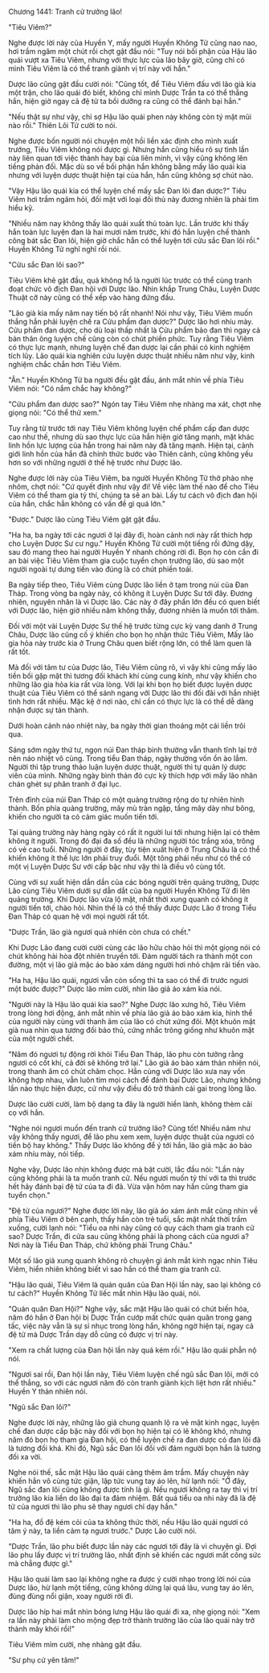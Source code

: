 




Chương 1441: Tranh cử trưởng lão!


"Tiêu Viêm?"

Nghe được lời này của Huyền Y, mấy người Huyền Không Tử cũng nao nao, hơi trầm ngâm một chút rồi chợt gật đầu nói: "Tuy nói bối phận của Hậu lão quái vượt xa Tiêu Viêm, nhưng với thực lực của lão bây giờ, cũng chỉ có mình Tiêu Viêm là có thể tranh giành vị trí này với hắn."

Dược lão cũng gật đầu cười nói: "Cũng tốt, để Tiêu Viêm đấu với lão già kia một trận, cho lão quái đó biết, không chỉ mình Dược Trần ta có thể thắng hắn, hiện giờ ngay cả đệ tử ta bồi dưỡng ra cũng có thể đánh bại hắn."

"Nếu thật sự như vậy, chỉ sợ Hậu lão quái phen này không còn tý mặt mũi nào rồi." Thiên Lôi Tử cười to nói.

Nghe được bốn người nói chuyện một hồi liền xác định cho mình xuất trướng, Tiêu Viêm không nói được gì. Nhưng hắn cũng hiểu rõ sự tình lần này liên quan tới việc thành hay bại của liên minh, vì vậy cũng không lên tiếng phản đối. Mặc dù so về bối phận hắn không bằng mấy lão quái kia nhưng với luyện dược thuật hiện tại của hắn, hắn cũng không sợ chút nào.

"Vậy Hậu lão quái kia có thể luyện chế mấy sắc Đan lôi đan dược?" Tiêu Viêm hơi trầm ngâm hỏi, đối mặt với loại đối thủ này đương nhiên là phải tìm hiểu kỹ.

"Nhiều năm nay không thấy lão quái xuất thủ toàn lực. Lần trước khi thấy hắn toàn lực luyện đan là hai mươi năm trước, khi đó hắn luyện chế thành công bát sắc Đan lôi, hiện giờ chắc hẳn có thể luyện tới cửu sắc Đan lôi rồi." Huyền Không Tử nghĩ nghĩ rồi nói.

"Cửu sắc Đan lôi sao?"

Tiêu Viêm khẽ gật đầu, quả không hổ là người lúc trước có thể cùng tranh đoạt chức vô địch Đan hội với Dược lão. Nhìn khắp Trung Châu, Luyện Dược Thuật cỡ này cũng có thể xếp vào hàng đứng đầu.

"Lão già kia mấy năm nay tiến bộ rất nhanh! Nói như vậy, Tiêu Viêm muốn thắng hắn phải luyện chế ra Cửu phẩm đan dược?" Dược lão hơi nhíu mày. Cửu phẩm đan dược, cho dù loại thấp nhất là Cửu phẩm bảo đan thì ngay cả bản thân ông luyện chế cũng còn có chút phiền phức. Tuy rằng Tiêu Viêm có thực lực mạnh, nhưng luyện chế đan dược lại cần phải có kinh nghiệm tích lũy. Lão quái kia nghiên cứu luyện dược thuật nhiều năm như vậy, kinh nghiệm chắc chắn hơn Tiêu Viêm.

"Ân." Huyền Không Tử ba người đều gật đầu, ánh mắt nhìn về phía Tiêu Viêm nói: "Có nắm chắc hay không?"

"Cửu phẩm đan dược sao?" Ngón tay Tiêu Viêm nhẹ nhàng ma xát, chợt nhẹ giọng nói: "Có thể thử xem."

Tuy rằng từ trước tới nay Tiêu Viêm không luyện chế phẩm cấp đan dược cao như thế, nhưng dù sao thực lực của hắn hiện giờ tăng mạnh, mặt khác linh hồn lực lượng của hắn trong hai năm này đã tăng mạnh. Hiện tại, cảnh giới linh hồn của hắn đã chính thức bước vào Thiên cảnh, cũng không yếu hơn so với những người ở thế hệ trước như Dược lão.

Nghe được lời này của Tiêu Viêm, ba người Huyền Không Tử thở phào nhẹ nhõm, chợt nói: "Cứ quyết định như vậy đi! Về việc làm thế nào để cho Tiêu Viêm có thể tham gia tỷ thí, chúng ta sẽ an bài. Lấy tư cách vô địch đan hội của hắn, chắc hẳn không có vấn đề gì quá lớn."

"Được." Dược lão cùng Tiêu Viêm gật gật đầu.

"Ha ha, ba ngày tới các ngươi ở lại đây đi, hoàn cảnh nơi này rất thích hợp cho Luyện Dược Sư cư ngụ." Huyền Không Tử cười một tiếng rồi đứng dậy, sau đó mang theo hai người Huyền Y nhanh chóng rời đi. Bọn họ còn cần đi an bài việc Tiêu Viêm tham gia cuộc tuyển chọn trưởng lão, dù sao một người ngoài tự dưng tiến vào đúng là có chút phiền toái.

Ba ngày tiếp theo, Tiêu Viêm cùng Dược lão liền ở tạm trong núi của Đan Tháp. Trong vòng ba ngày này, có không ít Luyện Dược Sư tới đây. Đương nhiên, nguyên nhân là vì Dược lão. Các này ở đây phần lớn đều có quen biết với Dược lão, hiện giờ nhiều năm không thấy, đương nhiên là muốn tới thăm.

Đối với một vài Luyện Dược Sư thế hệ trước từng cực kỳ vang danh ở Trung Châu, Dược lão cũng cố ý khiến cho bọn họ nhận thức Tiêu Viêm, Mấy lão gia hỏa này trước kia ở Trung Châu quen biết rộng lớn, có thể làm quen là rất tốt.

Mà đối với tâm tư của Dược lão, Tiêu Viêm cũng rõ, vì vậy khi cũng mấy lão tiền bối gặp mặt thì tương đối khách khí cùng cung kính, như vậy khiến cho những lão gia hỏa kia rất vừa lòng. Với lại khi bọn họ biết được luyện dược thuật của Tiêu Viêm có thể sánh ngang với Dược lão thì đối đãi với hắn nhiệt tình hơn rất nhiều. Mặc kệ ở nơi nào, chỉ cần có thực lực là có thể dễ dàng nhận được sự tán thành.

Dưới hoàn cảnh náo nhiệt này, ba ngày thời gian thoáng một cái liền trôi qua.

Sáng sớm ngày thứ tư, ngọn núi Đan tháp bình thường vẫn thanh tĩnh lại trở nên náo nhiệt vô cùng. Trong tiểu Đan tháp, ngày thường vốn ồn ào lắm. Người thì tập trung thảo luận luyện dược thuật, người thì tự quản lý dược viên của mình. Những ngày bình thản đó cực kỳ thích hợp với mấy lão nhân chán ghét sự phân tranh ở đại lục.

Trên đỉnh của núi Đan Tháp có một quảng trường rộng do tự nhiên hình thành. Bốn phía quảng trường, mây mù tràn ngập, tầng mây dày như bông, khiến cho người ta có cảm giác muốn tiến tới.

Tại quảng trường này hàng ngày có rất ít người lui tới nhưng hiện lại có thêm không ít người. Trong đó đại đa số đều là những người tóc trắng xóa, trông có vẻ cao tuổi. Những người ở đây, tùy tiện xuất hiện ở Trung Châu là có thể khiến không ít thế lực lớn phải truy đuổi. Một tông phái nếu như có thể có một vị Luyện Dược Sư với cấp bậc như vậy thì là điều vô cùng tốt.

Cùng với sự xuất hiện dần dần của các bóng người trên quảng trường, Dược Lão cùng Tiêu Viêm dưới sự dẫn dắt của ba người Huyền Không Tử đi lên quảng trường. Khi Dược lão vừa lộ mặt, nhất thời xung quanh có không ít người tiến tới, chào hỏi. Nhìn thế là có thể thấy được Dược Lão ở trong Tiểu Đan Tháp có quan hệ với mọi người rất tốt.

"Dược Trần, lão già ngươi quả nhiên còn chưa có chết."

Khi Dược Lão đang cười cười cùng các lão hữu chào hỏi thì một giọng nói có chút không hài hòa đột nhiên truyền tới. Đám người tách ra thành một con đường, một vị lão giả mặc áo bào xám dáng người hơi nhỏ chậm rãi tiến vào.

"Ha ha, Hậu lão quái, ngươi vẫn còn sống thì ta sao có thể đi trước ngươi một bước được?" Dược lão mỉm cười, nhìn lão giả áo xám kia nói.

"Người này là Hậu lão quái kia sao?" Nghe Dược lão xưng hô, Tiêu Viêm trong lòng hơi động, ánh mắt nhìn về phía lão giả áo bào xám kia, hình thể của người này cùng với thanh âm của lão có chút xứng đôi. Một khuôn mặt già nua nhìn qua tương đối bảo thủ, cứng nhắc trông giống như khuôn mặt của một người chết.

"Năm đó ngươi tự động rời khỏi Tiểu Đan Tháp, lão phu còn tưởng rằng ngươi có cốt khí, cả đời sẽ không trở lại." Lão giả áo bào xám thản nhiên nói, trong thanh âm có chút châm chọc. Hắn cùng với Dược lão xưa nay vốn không hợp nhau, vẫn luôn tìm mọi cách để đánh bại Dược Lão, nhưng không lần nào thực hiện được, cứ như vậy điều đó trở thành cái gai trong lòng lão.

Dược lão cười cười, làm bộ dạng ta đây là người hiền lành, không thèm cãi cọ với hắn.

"Nghe nói ngươi muốn đến tranh cử trưởng lão? Cũng tốt! Nhiều năm như vậy không thấy ngươi, để lão phu xem xem, luyện dược thuật của ngươi có tiến bộ hay không." Thấy Dược lão không để ý tới hắn, lão giả mặc áo bào xám nhíu mày, nói tiếp.

Nghe vậy, Dược lão nhịn không được mà bật cười, lắc đầu nói: "Lần này cũng không phải là ta muốn tranh cử. Nếu ngươi muốn tỷ thí với ta thì trước hết hãy đánh bại đệ tử của ta đi đã. Vừa vặn hôm nay hắn cũng tham gia tuyển chọn."

"Đệ tử của ngươi?" Nghe được lời này, lão giả áo xám ánh mắt cũng nhìn về phía Tiêu Viêm ở bên cạnh, thấy hắn còn trẻ tuổi, sắc mặt nhất thời trầm xuống, cười lạnh nói: "Tiểu oa nhi này cũng có quy cách tham gia tranh cử sao? Dược Trần, đi cửa sau cũng không phải là phong cách của ngươi a? Nơi này là Tiểu Đan Tháp, chứ không phải Trung Châu."

Một số lão giả xung quanh không rõ chuyện gì ánh mắt kinh ngạc nhìn Tiêu Viêm, hiển nhiên không biết vì sao hắn có thể tham gia tranh cử.

"Hậu lão quái, Tiêu Viêm là quán quân của Đan Hội lần này, sao lại không có tư cách?" Huyền Không Tử liếc mắt nhìn Hậu lão quái, nói.

"Quán quân Đan Hội?" Nghe vậy, sắc mặt Hậu lão quái có chút biến hóa, năm đó hắn ở Đan hội bị Dược Trần cướp mất chức quán quân trong gang tấc, việc này vẫn là sự sỉ nhục trong lòng hắn, không ngờ hiện tại, ngay cả đệ tử mà Dược Trần dạy dỗ cũng có được vị trí này.

"Xem ra chất lượng của Đan hội lần này quá kém rồi." Hậu lão quái phẫn nộ nói.

"Ngươi sai rồi, Đan hội lần này, Tiêu Viêm luyện chế ngũ sắc Đan lôi, mới có thể thắng, so với các ngươi năm đó còn tranh giành kịch liệt hơn rất nhiều." Huyền Y thản nhiên nói.

"Ngũ sắc Đan lôi?"

Nghe được lời này, những lão giả chung quanh lộ ra vẻ mặt kinh ngạc, luyện chế đan dược cấp bậc này đối với bọn họ hiện tại có lẽ không khó, nhưng năm đó bọn họ tham gia Đan hội, có thể luyện chế ra đan dược có đan lôi đã là tương đối khá. Khi đó, Ngũ sắc Đan lôi đối với đám người bọn hắn là tương đối xa vời.

Nghe nói thế, sắc mặt Hậu lão quái càng thêm âm trầm. Mấy chuyện này khiến hắn vô cùng tức giận, lập tức vung tay áo lên, hừ lạnh nói: "Ở đây, Ngũ sắc đan lôi cũng không được tính là gì. Nếu ngươi không ra tay thì vị trí trưởng lão kia liền do lão đại ta đảm nhiệm. Bất quá tiểu oa nhi này đã là đệ tử của ngươi thì lão phu sẽ thay ngươi chỉ dạy hắn."

"Ha ha, đồ đệ kém cỏi của ta không thức thời, nếu Hậu lão quái ngươi có tâm ý này, ta liền cảm tạ ngươi trước." Dược Lão cười nói.

"Dược Trần, lão phu biết được lần này các ngươi tới đây là vì chuyện gì. Đợi lão phu lấy được vị trí trưởng lão, nhất định sẽ khiến các ngươi mất công sức mà chẳng được gì."

Hậu lão quái làm sao lại không nghe ra được ý cười nhạo trong lời nói của Dược lão, hừ lạnh một tiếng, cũng không dừng lại quá lâu, vung tay áo lên, đùng đùng nổi giận, xoay người rời đi.

Dược lão híp hai mắt nhìn bóng lưng Hậu lão quái đi xa, nhẹ giọng nói: "Xem ra lần này phải làm cho mộng đẹp trở thành trưởng lão của lão quái này trở thành mây khói rồi!"

Tiêu Viêm mỉm cười, nhẹ nhàng gật đầu.

"Sư phụ cứ yên tâm!"




